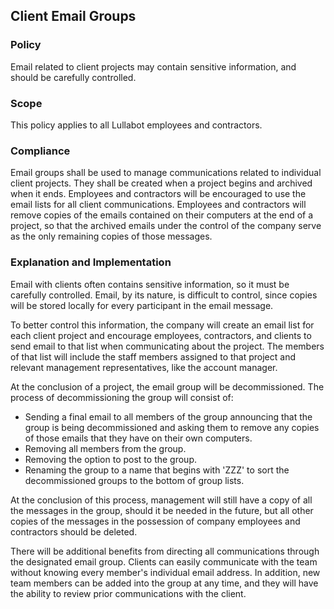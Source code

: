## Client Email Groups

### Policy
Email related to client projects may contain sensitive information, and should be carefully controlled.

### Scope
This policy applies to all Lullabot employees and contractors.

### Compliance
Email groups shall be used to manage communications related to individual client projects. They shall be created when a project begins and archived when it ends. Employees and contractors will be encouraged to use the email lists for all client communications. Employees and contractors will remove copies of the emails contained on their computers at the end of a project, so that the archived emails under the control of the company serve as the only remaining copies of those messages.

### Explanation and Implementation
Email with clients often contains sensitive information, so it must be carefully controlled. Email, by its nature, is difficult to control, since copies will be stored locally for every participant in the email message.

To better control this information, the company will create an email list for each client project and encourage employees, contractors, and clients to send email to that list when communicating about the project. The members of that list will include the staff members assigned to that project and relevant management representatives, like the account manager.

At the conclusion of a project, the email group will be decommissioned. The process of decommissioning the group will consist of:

- Sending a final email to all members of the group announcing that the group is being decommissioned and asking them to remove any copies of those emails that they have on their own computers.
- Removing all members from the group.
- Removing the option to post to the group.
- Renaming the group to a name that begins with 'ZZZ' to sort the decommissioned groups to the bottom of group lists.

At the conclusion of this process, management will still have a copy of all the messages in the group, should it be needed in the future, but all other copies of the messages in the possession of company employees and contractors should be deleted.

There will be additional benefits from directing all communications through the designated email group. Clients can easily communicate with the team without knowing every member's individual email address. In addition, new team members can be added into the group at any time, and they will have the ability to review prior communications with the client.
